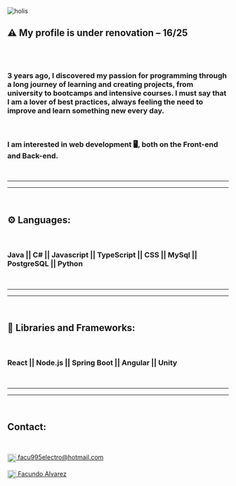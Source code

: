 <img align="center" src="https://i.postimg.cc/W4qxGgd3/banner-github.png" alt="holis">

## ⚠️ **My profile is under renovation – 16/25**

<br/>
<br/>

### 3 years ago, I discovered my passion for programming through a long journey of learning and creating projects, from university to bootcamps and intensive courses. I must say that I am a lover of best practices, always feeling the need to improve and learn something new every day.

<br>

### I am interested in web development 🖥️, both on the Front-end and Back-end.

 <br>
<hr/>
<hr/>
 <br>
 
## ⚙️ Languages:
<br>

### Java || C# || Javascript || TypeScript || CSS || MySql || PostgreSQL || Python
 <br>
<hr/>
<hr/>
<br>

## 🔧 Libraries and Frameworks:
<br>

### React || Node.js || Spring Boot || Angular || Unity

 <br>
<hr/>
<hr/>
 <br>


## Contact:
<br>
<p>
    <a href="https://facu995electro@hotmail.com">
      <img align="center" width="20px" src="https://i.postimg.cc/nLXqGsXS/panorama.png"/>
      facu995electro@hotmail.com
    </a>    
    <br><br>
    <a href="https://www.linkedin.com/in/facundo-alvarez-983147238/">
      <img align="center" width="20px" src="https://i.postimg.cc/NfPM7dRY/download.png"/>
     Facundo Alvarez
    </a>
<p/>

